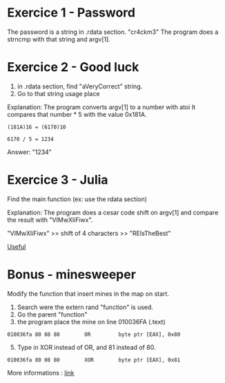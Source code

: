 # Exercice 1 - Password

The password is a string in .rdata section. "cr4ckm3"
The program does a strncmp with that string and argv[1].

# Exercice 2 - Good luck

1. in .rdata section, find "aVeryCorrect" string.
2. Go to that string usage place

Explanation:
The program converts argv[1] to a number with atoi
It compares that number * 5 with the value 0x181A.

`(181A)16 = (6170)10`

`6170 / 5 = 1234`

Answer: "1234"

# Exercice 3 - Julia

Find the main function (ex: use the rdata section)

Explanation:
The program does a cesar code shift on argv[1] and compare the result with "VIMwXliFiwx".

"VIMwXliFiwx" >> shift of 4 characters >> "REIsTheBest"

[Useful](https://www.dcode.fr/chiffre-cesar)

# Bonus - minesweeper

Modify the function that insert mines in the map on start.

1. Search were the extern rand "function" is used.
2. Go the parent "function"
3. the program place the mine on line 010036FA (.text)

`010036fa 80 08 80        OR         byte ptr [EAX], 0x80`

5. Type in XOR instead of OR, and 81 instead of 80.

`010036fa 80 08 80        XOR        byte ptr [EAX], 0x81`

More informations : [link](https://www.begin.re/hacking-minesweeper)
